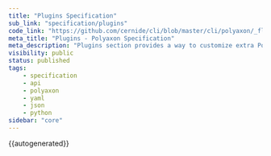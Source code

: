 ```yaml
---
title: "Plugins Specification"
sub_link: "specification/plugins"
code_link: "https://github.com/cernide/cli/blob/master/cli/polyaxon/_flow/plugins/__init__.py"
meta_title: "Plugins - Polyaxon Specification"
meta_description: "Plugins section provides a way to customize extra Polyaxon utilities."
visibility: public
status: published
tags:
    - specification
    - api
    - polyaxon
    - yaml
    - json
    - python
sidebar: "core"
---
```


{{autogenerated}}
